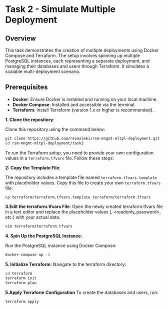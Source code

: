 # Task 2 - Simulate Multiple  Deployment

## Overview
This task demonstrates the creation of multiple deployments using Docker Compose and Terraform. The setup involves spinning up multiple PostgreSQL instances, each representing a separate deployment, and managing their databases and users through Terraform. It simulates a scalable multi-deployment scenario.

## Prerequisites
- **Docker**: Ensure Docker is installed and running on your local machine.
- **Docker Compose**: Installed and accessible via the terminal.
- **Terraform**: Install Terraform (version 1.x or higher is recommended).

 **1. Clone the repository**:

 Clone this repository using the command below:
 ```bash
 git clone https://github.com/rezmaleki/rsm-mngmt-mltpl-deployment.git
 cd rsm-mngmt-mltpl-deployment/task2
```

To run the Terraform setup, you need to provide your own configuration values in a `terraform.tfvars` file. Follow these steps:

**2: Copy the Template File**:

The repository includes a template file named `terraform.tfvars.template` with placeholder values. Copy this file to create your own `terraform.tfvars` file:

```bash
cp terraform/terraform.tfvars.template terraform/terraform.tfvars
```
**3.Edit the terraform.tfvars File**:
Open the newly created terraform.tfvars file in a text editor and replace the placeholder values (<password1>, <readonly_password>, etc.) with your actual data.
```bash
vim terraform/terraform.tfvars
```
**4. Spin Up the PostgreSQL Instance**:

Run the PostgreSQL instance using Docker Compose:
```bash
docker-compose up -d
```
**5. Initialize Terraform**:
Navigate to the terraform directory:
```bash
cd terraform
terraform init
terraform plan
```
**5.Apply Terraform Configuration**
To create the databases and users, run:
```bash
terraform apply
```
